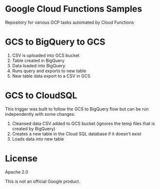 # Google Cloud Functions Samples
Repository for various GCP tasks automated by Cloud Functions

# GCS to BigQuery to GCS
1. CSV is uploaded into GCS bucket
2. Table created in BigQuery
3. Data loaded into BigQuery
4. Runs query and exports to new table
5. New table data export to a CSV in GCS

# GCS to CloudSQL
This trigger was built to follow the GCS to BigQuery flow but can be run independently with some changes.

1. Cleansed data CSV added to GCS bucket (ignores the temp files that is created by BigQuery)
2. Creates a new table in the Cloud SQL database if it doesn't exist
3. Loads data into new table

# License
Apache 2.0

This is not an official Google product.
